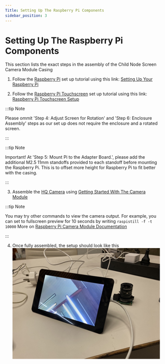 ```yaml
---
Title: Setting Up The Raspberry Pi Components
sidebar_position: 3
---
```


# Setting Up The Raspberry Pi Components

This section lists the exact steps in the assembly of the Child Node Screen Camera Module Casing

1. Follow the [Raspberry Pi](https://www.digikey.sg/product-detail/en/raspberry-pi/RASPBERRY-PI-4-MODEL-B-8G/1690-RASPBERRYPI4MODELB8G-ND/12159401) set up tutorial using this link: [Setting Up Your Raspberry Pi](https://projects.raspberrypi.org/en/projects/raspberry-pi-setting-up)

2. Follow the [Raspberry Pi Touchscreen](https://sg.element14.com/raspberry-pi/raspberrypi-display/raspberry-pi-7inch-touchscreen/dp/2473872?gclid=Cj0KCQjwrsGCBhD1ARIsALILBYrVH53SWpgaRqqXUlPY6soTGs_SfPuokHiJeSSbDJZlW-Bo9OajY30aAkUlEALw_wcB&mckv=_dc%7Cpcrid%7C500903722922%7Cpkw%7C%7Cpmt%7C%7Cslid%7C%7Cproduct%7C2473872%7Cpgrid%7C116112299217%7Cptaid%7Cpla-293946777986%7C&CMP=KNC-GSG-SHOPPING-SMART-ALLPRODUCTS) set up tutorial using this link: [Raspberry Pi Touchscreen Setup](https://www.instructables.com/Raspberry-Pi-Touchscreen-Setup/)

:::tip Note

Please ommit 'Step 4: Adjust Screen for Rotation' and 'Step 6: Enclosure Assembly' steps as our set up does not require the enclosure and a rotated screen.

:::

:::tip Note

Important! At 'Step 5: Mount Pi to the Adapter Board.', please add the additional M2.5 11mm standoffs provided to each standoff before mounting the Raspberry Pi. This is to offset more height for Raspberry Pi to fit better with the casing.

:::

3. Assemble the [HQ Camera](https://sg.cytron.io/p-official-raspberry-pi-high-quality-camera-module?r=1&gclid=CjwKCAjw9MuCBhBUEiwAbDZ-7rqOhHxh26woCkWNwUcZoP5yE4zOWMxfaXFyMx4pFqHFTSwJEr4vBhoC24gQAvD_BwE) using [Getting Started With The Camera Module](https://projects.raspberrypi.org/en/projects/getting-started-with-picamera)

:::tip Note

You may try other commands to view the camera output. For example, you can set to fullscreen preview for 10 seconds by writing `raspistill -f -t 10000` More on [Raspberry Pi Camera Module Documentation](https://www.raspberrypi.org/documentation/raspbian/applications/camera.md)

:::

4. Once fully assembled, the setup should look like this ![Raspberry Pi , Touchscreen, HQ Camera Setup](../../static/img/intro-hardware/fully-assembled.jpg)
